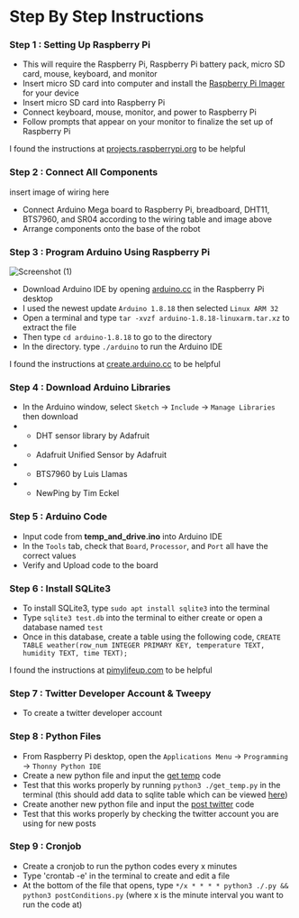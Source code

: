 # Step By Step Instructions


### Step 1 : Setting Up Raspberry Pi

* This will require the Raspberry Pi, Raspberry Pi battery pack,  micro SD card, mouse, keyboard, and monitor
* Insert micro SD card into computer and install the [Raspberry Pi Imager](https://www.raspberrypi.com/software/) for your device
* Insert micro SD card into Raspberry Pi
* Connect keyboard, mouse, monitor, and power to Raspberry Pi
* Follow prompts that appear on your monitor to finalize the set up of Raspberry Pi

I found the instructions at [projects.raspberrypi.org](https://projects.raspberrypi.org/en/projects/raspberry-pi-setting-up/0) to be helpful

### Step 2 : Connect All Components

insert image of wiring here
* Connect Arduino Mega board to Raspberry Pi, breadboard, DHT11, BTS7960, and SR04 according to the wiring table and image above
* Arrange components onto the base of the robot

### Step 3 : Program Arduino Using Raspberry Pi
![Screenshot (1)](https://user-images.githubusercontent.com/109180573/184966235-4a23b9b9-42e2-42c9-b986-61d1d2e17b15.jpg)
*  Download Arduino IDE by opening [arduino.cc](https://www.arduino.cc/en/software/OldSoftwareReleases#previous) in the Raspberry Pi desktop
*  I used the newest update ``Arduino 1.8.18`` then selected ``Linux ARM 32`` 
*  Open a terminal and type  ``tar -xvzf arduino-1.8.18-linuxarm.tar.xz`` to extract the file
*  Then type ``cd arduino-1.8.18`` to go to the directory
*  In the directory. type ``./arduino`` to run the Arduino IDE

I found the instructions at [create.arduino.cc](https://create.arduino.cc/projecthub/ruchir1674/how-to-interface-arduino-with-raspberrypi-504b06) to be helpful

### Step 4 : Download Arduino Libraries

* In the Arduino window, select ``Sketch`` -> ``Include`` -> ``Manage Libraries`` then download
* * DHT sensor library  by  Adafruit
* * Adafruit Unified Sensor  by  Adafruit
* * BTS7960  by  Luis Llamas
* * NewPing  by  Tim Eckel

### Step 5 : Arduino Code

* Input code from **temp_and_drive.ino** into Arduino IDE
* In the ``Tools`` tab, check that ``Board``, ``Processor``, and ``Port`` all have the correct values
* Verify and Upload code to the board

### Step 6 : Install SQLite3

* To install SQLite3, type ``sudo apt install sqlite3`` into the terminal
* Type ``sqlite3 test.db`` into the terminal to either create or open a database named ``test`` 
* Once in this database, create a table using the following code, ``CREATE TABLE weather(row_num INTEGER PRIMARY KEY, temperature TEXT, humidity TEXT, time TEXT);``

I found the instructions at [pimylifeup.com](https://pimylifeup.com/raspberry-pi-sqlite/) to be helpful

### Step 7 : Twitter Developer Account & Tweepy

* To create a twitter developer account

### Step 8 : Python Files 

* From Raspberry Pi desktop, open the ``Applications Menu`` -> ``Programming`` -> ``Thonny Python IDE``
* Create a new python file and input the [get temp](get_temp.py) code
* Test that this works properly by running ``python3 ./get_temp.py`` in the terminal (this should add data to sqlite table which can be viewed [here](https://sqliteviewer.app/))
* Create another new python file and input the [post twitter](post_twitter.py) code
* Test that this works properly by checking the twitter account you are using for new posts

### Step 9 : Cronjob

* Create a cronjob to run the python codes every x minutes
* Type 'crontab -e' in the terminal to create and edit a file
* At the bottom of the file that opens, type ``*/x * * * * python3 ./.py && python3 postConditions.py``
(where x is the minute interval you want to run the code at)

